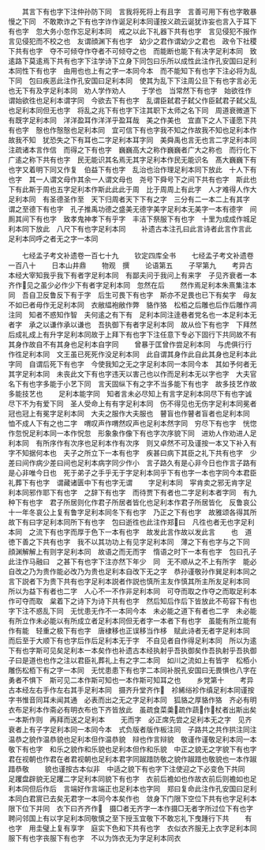 <!-- { "loadSidebar": true } -->
　　其言下有也字下注仲孙防下同　言我将死将上有且字　言善可用下有也字敢暴慢之下同　不敢欺诈之下有也字诈作诞足利本同谨按义疏云诞犹诈妄也言入于耳下有也字　忽大务小忽作忘足利本同　戒之以此下礼器下共有也字　言见侵犯不报作言见侵犯而不校之也　友谓顔渊下有也字　幼少之君作谓幼少之君也　政令下社稷下共有也字　夺不可倾夺作夺者不可倾夺之也　而能断也能下有决字足利本同　致逺路下莫逺焉下共有也字下注学诗下立身下同包曰乐所以成性此注作孔安国曰足利本同性下有也字　由用也也上有之字一本同今本　而不能知下有也字下注必将为乱下同　包曰疾恶此注作孔安国曰足利本同　使其为乱下下注周公旦下有也字言必无也无下有及字足利本同　劝人学作劝人
　　于学也　当常然下有也字　始欲徃作谓始欲徃也足利本谓字同　今欲去下有也字　乱谓臣弑君子弑父作臣弑君子弑父乱也足利本同但无也字　将乱之兆下有也字下注其职下太师之名下同　周道衰微道下有既字足利本同　洋洋盈耳作洋洋乎盈耳哉　美之作美也　宜直下之人下谨愿下共有也字　慤也作慤慤也足利本同　宜可信下有也字我不知之作故我不知也足利本作故我不知　犹恐失之下有耳也二字足利本耳字同　美舜禹也言无也言二字足利本同注疏诸本言作信　而得之下有也字　巍巍高大之称作巍巍者广大之称也　而行化下广逺之称下共有也字　民无能识其名焉无其字足利本作民无能识名　髙大巍巍下有也字又着明下同又作复　伯益下有也字　乱治也治作理足利本同下放此　十人下有也字　其一人谓文母作其余一人谓文母也　尧号下舜号下之间下共有也字　斯此也下有此斯于周也五字足利本作斯此此此于周　比于周周上有此字　人才难得人作大足利本同　有圣德圣作至　天下归周者天下下有之字　三分有二一本二上有其字　谓之至德下有也字　孔子推禹功德之盛美无德字美字足利本无美字一本有德字　间厠其间下有也字　致孝鬼神孝下有乎字　丰洁下祭服下有也字　十里为成成作城足利本同下放此　八尺下有也字足利本同
　　补遗古本注孔曰此言诗者此言作言此足利本同呼之者无之字一本同















　　七经孟子考文补遗卷一百七十九
　　钦定四库全书
　　七经孟子考文补遗卷一百八十
　　日本山井鼎
　　物观　撰
　　论语第五
　　子罕第九
　　考异古本经大宰知我乎我下有者字足利本同　有鄙夫问于我问上有来字　子见齐衰者一本齐作见之虽少必作少下有者字足利本同　忽然在后
　　然作焉足利本朱熹集注本同　吾自卫反鲁反下有于字　后生可畏下有也字　斯亦不足畏也已下有矣字　母友不如已者毋作无足利本同　衣敝緼袍敝作弊　貉作狢　松栢之后雕也后作后雕作凋注同　知者不惑知作智　夫何逺之有下有　足利本同注逹巷者党名也一本足利本无者字　承之以谦作承以谦也　吾执御下有者字足利本同　故从俭下有也字　下拜然后成礼成上有升字足利本同故于上拜下有也字下注任意下专必下固行下共同故不有其身作故自不有其身也足利本自字同
　　曾暴于匡曾作尝足利本同　与虎俱行行作徃足利本同　文王虽已死死作没足利本同　此自谓其身作此自此其身也足利本此字同　自谓后死下有也字　今使我知之无之字足利本同一本同今本　其如予何者无其字足利本同　未丧此文下有也字违天以害己也以作而足利本无以字也字　大夫官名下有也字多能于小艺下同　言天固纵下有之字不当多能下有也字　故多技艺作故多能技艺也
　　足利本能字同　知者言未必尽知上有言字足利本同尽下有也字诚尽下不为有爱下同　圣人受命上有有字足利本同　伤不得见也无伤字足利本同冕者冠也冠上有冕字足利本同　大夫之服作大夫服也　瞽盲也作瞽者盲者也足利本同　恤不成人下有之也二字　喟叹声作喟然叹声也足利本然字同　穷尽下有也字　恍惚作忽怳足利本同一本作怳忽　形象象作像下有也字次序貌下同　进劝人作劝进人足利本同　有所序作有次序也足利本作有次序　则又卓然不可及谨按一本又下补入有字不知据何本也　夫子之所立下一本有也字　疾甚曰病下其臣之礼下共有也字　少差曰间作病少差曰间也足利本病字同少作小　言子路久有是心非今日也作言子路有是心非唯今日也　死于弟子之手乎无于字足利本同乎下有也字一本也字同今本君臣礼葬下有也字　谓藏诸匮中下有也字无谓
　　字足利本同　寜肯卖之邪无肯字足利本同邪作耶下有也字　之辞下有也字　而待贾下有者也二字足利本者字同　有九种下有也字　君子所居则化作君子所居者皆化也足利本作君子所居皆化　反鲁哀公十一年冬哀公上复有鲁字足利本同冬下有也字　乃正之下有也字　故雅颂各得其所故下有曰字足利本同所下有也字　包曰逝徃也此注作郑曰　凡徃也者无也字足利本同　之流下有也字而厚于色下一本有也字　故发此言作故以发此言
　　也　道徳下善之下共有也字　我不以其功功上有见字足利本同　薄之下有也字与之下同　顔渊解解上有则字足利本同　故语之而无而字　惰语之时下一本有也字　包曰孔子此注作马融曰　之甚下有也字下注亦然下年少　同　无不顺从之不上有所字　能必自改之乃为贵作能必改乃为贵也足利本自改下无之字　恭孙谨敬孙作巽足利本同之言下説者下为贵下共有也字足利本説者作説也慎所主友作慎其所主所友足利本同　所以为益下有者也二字　人心不一不作非足利本同　可夺而取之作夺之而取足利本作可夺而取　枲着下之诗下为诗下共有也字　然后知后作后下皆放此不苟容下有也字下注不惑乱下同　无忧患无作不一本同今本　未必能之道下有者也二字　未必能有所立作未必能以有所成立者足利本同但无者字一本者下有也字　虽能有所立能有作有能　轻重之极下有也字　唐棣移也正误移当作栘　赋此诗者无者字足利本同　而后至于大顺下有也字后作后足利本无于字　不自见者自作得足利本同　所以为逺下有也字斯可见矣足利本一本矣作也补遗古本经执射乎吾执御矣作吾执射乎吾执御子曰是道也也作之注以君臣礼葬礼上有之字二本同　如川之流如上有皆字　松栢小雕伤松栢下有之字一本同　无忧患患下有也字二本同补脱孔安国曰无畏惧也八字在勇者不惧下　斯可见二本作斯可知也一本作斯可知耳之也
　　乡党第十
　　考异古本经左右手作左右其手足利本同　摄齐升堂齐作　袗絺绤袗作缜足利本同谨按字书惟音同耳未闻其通　必表而出之无之字足利本同　狐貉之厚貉作狢　齐必有明衣布足利本作斋必有明衣布也下齐皆放此　虽疏食菜羮疏作蔬作杖者出斯出矣一本斯作则　再拜而送之足利本
　　无而字　必正席先尝之足利本无之字　见齐衰者上有子字足利本同一本同今本　式负版者版作板注同　子路共之共作拱注同注温恭之貌作温恭貌也足利本但作温恭貌　辩也作言辩貌　敬谨作谨敬足利本同一本敬下有也字　和乐之貌作和乐貌也足利本但作和乐貌　中正之貌无之字貌下有也字　君在视朝也作君在者君视朝也足利本君字同踧踖防敬之貌作踧踖也敬貌也一本作踧踖恭敬
　　貌也谨按古本似非　中适之貌下有也字下注使迎之下必变色下共同　足躩盘辟貌无足躩二字足利本同貌下有也字　衣前后襜如也作故衣前后则襜如也足利本同但后作后　言端好作言端正也足利本也字同　郑曰复命此注作孔安国曰足利本同白君賔已去矣无君字一本同今本矣作也　敛身下门限下空位下共有也字足利本限下位下并同　衣下曰齐齐作　摄□者无齐字一本作摄□无者字所过位下有也字　聘问邻国上有以字足利本同敬慎之至下授玉宜敬下不敢忘礼下曳踵行下共
　　有也字　用圭璧上复有享字　庭实下色和下共有也字　衣似衣齐服无上衣字足利本同服下有也字丧服下有也字　不以为饰衣无为字足利本同衣
